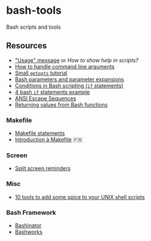# bash-tools
Bash scripts and tools


## Resources

* ["Usage" message](https://en.wikipedia.org/wiki/Usage_message) or *How to show help in scripts?*
* [How to handle command line arguments](http://mywiki.wooledge.org/BashFAQ/035)
* [Small `getopts` tutorial](http://wiki.bash-hackers.org/howto/getopts_tutorial)
* [Bash parameters and parameter expansions](https://www.ibm.com/developerworks/library/l-bash-parameters/index.html)
* [Conditions in Bash scripting (`if` statements)](https://linuxacademy.com/blog/linux/conditions-in-bash-scripting-if-statements/)
* [4 bash `if` statements example](http://www.thegeekstuff.com/2010/06/bash-if-statement-examples/)
* [ANSI Escape Sequences](http://www.tldp.org/HOWTO/Bash-Prompt-HOWTO/c327.html)
* [Returning values from Bash functions](http://www.linuxjournal.com/content/return-values-bash-functions)

### Makefile
* [Makefile statements](http://makepp.sourceforge.net/1.19/makepp_statements.html)
* [Introduction à Makefile](http://gl.developpez.com/tutoriel/outil/makefile/) :fr:

### Screen
* [Split screen reminders](https://unix.stackexchange.com/questions/7453/how-to-split-the-terminal-into-more-than-one-view#7455)

### Misc
* [10 tools to add some spice to your UNIX shell scripts](https://www.cyberciti.biz/tips/spice-up-your-unix-linux-shell-scripts.html)

### Bash Framework
* [Bashinator](https://github.com/wschlich/bashinator)
* [Bashworks](https://github.com/jpic/bashworks)

